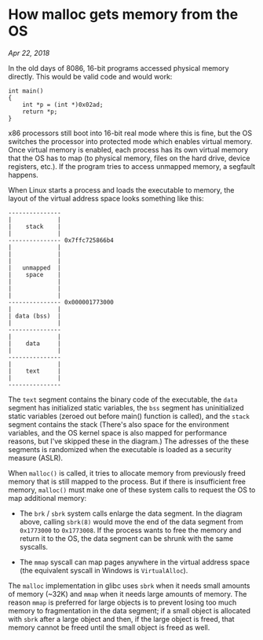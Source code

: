 # How malloc gets memory from the OS
*Apr 22, 2018*

In the old days of 8086, 16-bit programs accessed physical memory directly.
This would be valid code and would work:

```
int main()
{
    int *p = (int *)0x02ad;
    return *p;
}
```

x86 processors still boot into 16-bit real mode where this is fine, but the
OS switches the processor into protected mode which enables virtual memory.
Once virtual memory is enabled, each process has its own virtual memory
that the OS has to map (to physical memory, files on the hard drive, device registers, etc.).
If the program tries to access unmapped memory, a segfault happens.

When Linux starts a process and loads the executable to memory, the layout of
the virtual address space looks something like this:

```
---------------
|             |
|    stack    |
|             |
--------------- 0x7ffc725866b4
|             |
|             |
|             |
|   unmapped  |
|    space    |
|             |
|             |
|             |
--------------- 0x000001773000
|             |
| data (bss)  |
|             |
---------------
|             |
|    data     |
|             |
---------------
|             |
|    text     |
|             |
---------------
```

The `text` segment contains the binary code of the executable, the `data` segment
has initialized static variables, the `bss` segment has uninitialized static variables
(zeroed out before main() function is called), and the `stack` segment contains the stack
(There's also space for the environment variables, and the OS kernel space is also mapped
for performance reasons, but I've skipped these in the diagram.) The adresses of 
the these segments is randomized when the executable is loaded as a security measure (ASLR).

When `malloc()` is called, it tries to allocate memory from previously freed memory that
is still mapped to the process. But if there is insufficient free memory, `malloc()` must
make one of these system calls to request the OS to map additional memory:

- The `brk` / `sbrk` system calls enlarge the data segment. In the diagram above, calling `sbrk(8)`
would move the end of the data segment from `0x1773000` to `0x1773008`. If the process wants
to free the memory and return it to the OS, the data segment can be shrunk with the same syscalls.

- The `mmap` syscall can map pages anywhere in the virtual address space (the equivalent syscall
in Windows is `VirtualAlloc`).

The `malloc` implementation in glibc uses `sbrk` when it needs small amounts of memory (~32K) and `mmap`
when it needs large amounts of memory. The reason `mmap` is preferred for large objects is to prevent
losing too much memory to fragmentation in the data segment; if a small object is allocated with `sbrk`
after a large object and then, if the large object is freed, that memory cannot be freed
until the small object is freed as well.

